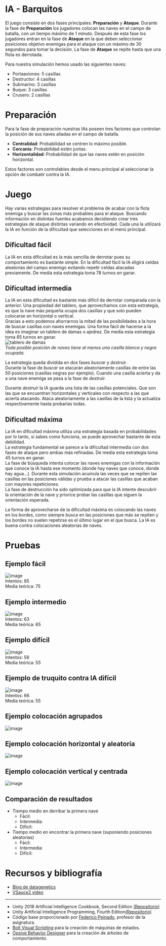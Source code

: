 # IA - Barquitos
El juego consiste en dos fases principales: **Preparación** y **Ataque**. Durante la fase de **Preparación** los jugadores colocan las naves en el campo de batalla, con un tiempo máximo de 1 minuto. Después de esta fase los jugadores entran en la fase de **Ataque** en la que deben seleccionar posiciones objetivo enemigas para el ataque con un máximo de 30 segundos para tomar la decisión. La fase de **Ataque** se repite hasta que una flota es derrotada.

Para nuestra simulación hemos usado las siguientes naves:

- Portaaviones: 5 casillas
- Destructor: 4 casillas
- Submarino: 3 casillas
- Buque: 3 casillas
- Crusero: 2 casillas

# Preparación  
Para la fase de preparación nuestras IAs poseen tres factores que controlan la posición de sus naves aliadas en el campo de batalla.  
* **Centralidad**: Probabilidad se centren lo máximo posible.
* **Cercanía**: Probabilidad estén juntas.
* **Horizontalidad**: Probabilidad de que las naves estén en posición horizontal.

Estos factores son controlables desde el menu principal al seleccionar la opción de combatir contra la IA.

# Juego
Hay varias estrategias para resolver el problema de acabar con la flota enemiga y buscar las zonas más probables para el ataque. Buscando información en distintas fuentes acabamos decidiendo crear tres estrategias de ataque distintas variando en efectividad. Cada una la utilizará la IA en función de la dificultad que selecciones en el menú principal.

## Dificultad fácil
La IA en esta dificultad es la más sencilla de derrotar pues su comportamiento es bastante simple. En la dificultad fácil la IA eligirá celdas aleatorias del campo enemigo evitando repetir celdas atacadas previamente. De media esta estrategia toma 78 turnos en ganar.

## Dificultad intermedia
La IA en esta dificultad es bastante más difícil de derrotar comparada con la anterior. Una propiedad del tablero, que aprovechamos con esta estrategia, es que la nave más pequeña ocupa dos casillas y que solo pueden colocarse en horizontal o vertical.  
Gracias a esto podemos ahorrarnos la mitad de las posibilidades a la hora de buscar casillas con naves enemigas. Una forma fácil de hacerse a la idea es imaginar un tablero de damas o ajedrez. De media esta estrategia toma 65 turnos en ganar.  
![tablero de damas](http://wordaligned.org/images/chessboard-magick.png)  
_Toda posible posición de naves tiene al menos una casilla blanca y negra ocupada._

La estrategia queda dividida en dos fases _buscar_ y _destruir_.  
Durante la fase de _buscar_ se atacarán aleatoriamente casillas de entre las 50 posiciones (casillas negras por ejemplo). Cuando una casilla acierta y da a una nave enemiga se pasa a la fase de _destruir_.  

Durante _destruir_ la IA guarda una lista de las casillas potenciales. Que son las que se encuentran horizontales y verticales con respecto a las que acierta atacando. Ataca aleatoriamente a las casillas de la lista y la actualiza respectivamente hasta probarlas todas. 

## Dificultad máxima
La IA en dificultad máxima utiliza una estrategia basada en probabilidades por lo tanto, si sabes como funciona, se puede aprovechar bastante de esta debilidad.  
La estrategia fundamental se parece a la dificultad intermedia con dos fases de ataque pero ambas más refinadas. De media esta estrategia toma 45 turnos en ganar.  
La fase de búsqueda intenta colocar las naves enemigas con la información que conoce la IA hasta ese momento (donde hay naves que conoce, donde hay agua...). Durante esta simulación acumula las veces que se repiten las casillas en las posiciones válidas y prueba a atacar las casillas que acaban con mayores repeticiones.  
La fase de destrucción ha sido optimizada para que la IA intente descubrir la orientación de la nave y priorice probar las casillas que siguen la orientación esperada.

La forma de aprovecharse de la dificultad máxima es colocando las naves en los bordes, como siempre busca en las posiciones que más se repiten y los bordes no suelen repetirse es el último lugar en el que busca. La IA es buena contra colocaciones aleatorias de naves.
# Pruebas

## Ejemplo fácil
![image](https://user-images.githubusercontent.com/48621751/122024649-eab7cf00-cdc8-11eb-84c4-271574b3e91f.png)  
Intentos: 85  
Media teórica: 75  

## Ejemplo intermedio
![image](https://user-images.githubusercontent.com/48621751/122025294-8d704d80-cdc9-11eb-8208-9e9a5b16379e.png)  
Intentos: 63  
Media teórica: 65  

## Ejemplo difícil
![image](https://user-images.githubusercontent.com/48621751/122025880-07083b80-cdca-11eb-87f0-a8a4519472d9.png)  
Intentos: 56  
Media teórica: 55  

## Ejemplo de truquito contra IA difícil
![image](https://user-images.githubusercontent.com/48621751/122026369-6e25f000-cdca-11eb-9f5f-3e6f0f9d4846.png)  
Intentos: 66  
Media teórica: 55  

## Ejemplo colocación agrupados
![image](https://user-images.githubusercontent.com/48621751/122278748-88092500-cee7-11eb-8214-79f271859049.png)

## Ejemplo colocación horizontal y aleatoria
![image](https://user-images.githubusercontent.com/48621751/122278777-92c3ba00-cee7-11eb-9dea-1f482a065c8f.png)

## Ejemplo colocación vertical y centrada
![image](https://user-images.githubusercontent.com/48621751/122278876-b2f37900-cee7-11eb-92a4-8a243c305516.png)

## Comparación de resultados
- Tiempo medio en derribar la primera nave
  - Fácil:
  - Intermedia:
  - Difícil:
- Tiempo medio en encontrar la primera nave (suponiendo posiciones aleatorias)
  - Fácil:
  - Intermedia:
  - Difícil:
# Recursos y bibliografía
- [Blog de datagenetics](https://datagenetics.com/blog/december32011/index.)
- [VSauce2 video](https://youtu.be/LbALFZoRrw8)
___
- Unity 2018 Artificial Intelligence Cookbook, Second Edition [(Repositorio)]( https://github.com/PacktPublishing/Unity-2018-Artificial-Intelligence-Cookbook-Second-Edition)
- Unity Artificial Intelligence Programming, Fourth Edition[(Repositorio)]( https://github.com/PacktPublishing/Unity-Artificial-Intelligence-Programming-Fourth-Edition)
- Código base proporcionado por [Federico Peinado](https://github.com/federicopeinado?tab=repositories), profesor de la asignatura.
- [Bolt Visual Scripting](https://unity.com/products/unity-visual-scripting) para la creación de máquinas de estados.
- [Opsive Behavior Designer](https://opsive.com/assets/behavior-designer/) para la creación de árboles de comportamiento.
